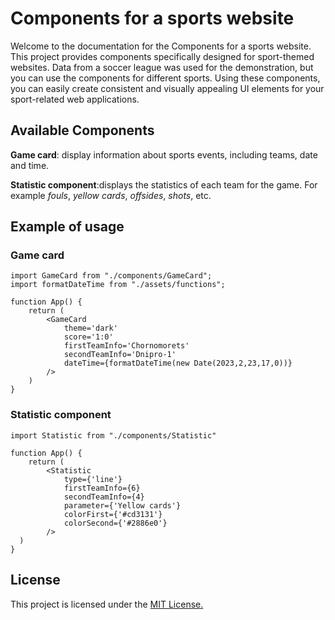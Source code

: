 # Components for a sports website

Welcome to the documentation for the Components for a sports website.
This project provides components specifically designed
for sport-themed websites. Data from a soccer league was used for the demonstration,
but you can use the components for different sports. Using these components,
you can easily create consistent and visually appealing UI elements for your
sport-related web applications.

## Available Components

__Game card__: display information about sports events, including teams, date and time.

__Statistic component__:displays the statistics of each team for the game. For example _fouls_, _yellow cards_, _offsides_, _shots_, etc.

## Example of usage
### Game card

```
import GameCard from "./components/GameCard";
import formatDateTime from "./assets/functions";

function App() {
    return (
        <GameCard
            theme='dark'
            score='1:0'
            firstTeamInfo='Chornomorets'
            secondTeamInfo='Dnipro-1'
            dateTime={formatDateTime(new Date(2023,2,23,17,0))}
        />
    )
}
```


### Statistic component

```
import Statistic from "./components/Statistic"

function App() {
    return (
        <Statistic
            type={'line'}
            firstTeamInfo={6}
            secondTeamInfo={4}
            parameter={'Yellow cards'}
            colorFirst={'#cd3131'}
            colorSecond={'#2886e0'}
        />
  )
}
```

## License
This project is licensed under the [MIT License.](https://github.com/VikaHlukhova/Storybook/blob/main/LICENSE)


